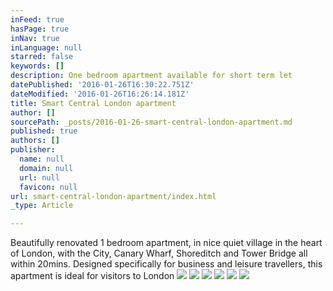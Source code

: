 ```yaml
---
inFeed: true
hasPage: true
inNav: true
inLanguage: null
starred: false
keywords: []
description: One bedroom apartment available for short term let
datePublished: '2016-01-26T16:30:22.751Z'
dateModified: '2016-01-26T16:26:14.181Z'
title: Smart Central London apartment
author: []
sourcePath: _posts/2016-01-26-smart-central-london-apartment.md
published: true
authors: []
publisher:
  name: null
  domain: null
  url: null
  favicon: null
url: smart-central-london-apartment/index.html
_type: Article

---
```

Beautifully renovated 1 bedroom apartment, in nice quiet village in the heart of London, with the City, Canary Wharf, Shoreditch and Tower Bridge all within 20mins. Designed specifically for business and leisure travellers, this apartment is ideal for visitors to London
![](https://the-grid-user-content.s3-us-west-2.amazonaws.com/d51ca46f-172e-4d23-b378-ff2e1a0d194e.jpg)
![](https://the-grid-user-content.s3-us-west-2.amazonaws.com/75d56c12-5cf5-419d-82bd-dd015f326f05.jpg)
![](https://the-grid-user-content.s3-us-west-2.amazonaws.com/f2f4ac8e-d434-462c-93fe-1f6b86253e1d.jpg)
![](https://the-grid-user-content.s3-us-west-2.amazonaws.com/8916bef8-5945-4345-8878-50e6dc00b585.jpg)
![](https://the-grid-user-content.s3-us-west-2.amazonaws.com/258bcb76-9c86-4b6e-acf4-c06d505ecf32.jpg)
![](https://the-grid-user-content.s3-us-west-2.amazonaws.com/3fca0b81-0f24-4d5b-9035-c0283696cbb6.jpg)